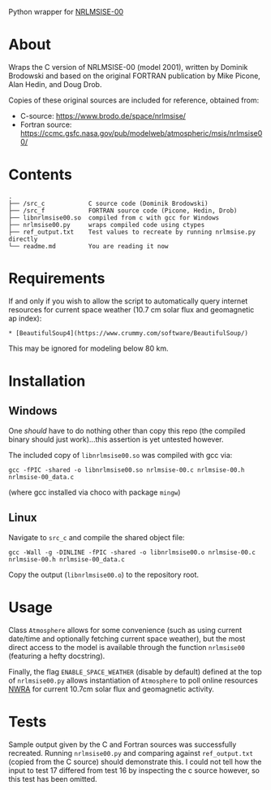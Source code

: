 Python wrapper for [NRLMSISE-00](https://en.wikipedia.org/wiki/NRLMSISE-00)

# About

Wraps the C version of NRLMSISE-00 (model 2001), written by Dominik Brodowski
and based on the original FORTRAN publication by Mike Picone, Alan Hedin, and
Doug Drob.

Copies of these original sources are included for reference, obtained from:
* C-source: https://www.brodo.de/space/nrlmsise/
* Fortran source: https://ccmc.gsfc.nasa.gov/pub/modelweb/atmospheric/msis/nrlmsise00/

# Contents

```
.
├── /src_c            C source code (Dominik Brodowski)
├── /src_f            FORTRAN source code (Picone, Hedin, Drob)
├── libnrlmsise00.so  compiled from c with gcc for Windows
├── nrlmsise00.py     wraps compiled code using ctypes
├── ref_output.txt    Test values to recreate by running nrlmsise.py directly
└── readme.md         You are reading it now
```

# Requirements

If and only if you wish to allow the script to automatically query internet
resources for current space weather (10.7 cm solar flux and geomagnetic ap
index):

    * [BeautifulSoup4](https://www.crummy.com/software/BeautifulSoup/)

This may be ignored for modeling below 80 km.

# Installation

## Windows

One *should* have to do nothing other than copy this repo (the compiled binary
should just work)...this assertion is yet untested however.

The included copy of `libnrlmsise00.so` was compiled with gcc via:

`gcc -fPIC -shared -o libnrlmsise00.so nrlmsise-00.c nrlmsise-00.h nrlmsise-00_data.c`

(where gcc installed via choco with package `mingw`)

## Linux

Navigate to `src_c` and compile the shared object file:

`gcc -Wall -g -DINLINE -fPIC -shared -o libnrlmsise00.o nrlmsise-00.c nrlmsise-00.h nrlmsise-00_data.c`

Copy the output (`libnrlmsise00.o`) to the repository root.

# Usage

Class `Atmosphere` allows for some convenience (such as using current date/time
and optionally fetching current space weather), but the most direct access to
the model is available through the function `nrlmsise00` (featuring a hefty
docstring).

Finally, the flag `ENABLE_SPACE_WEATHER` (disable by default) defined at the top
of `nrlmsise00.py` allows instantiation of `Atmosphere` to poll online resources
[NWRA](https://spawx.nwra.com/spawx/env_latest.html) for current 10.7cm solar 
flux and geomagnetic activity.

# Tests

Sample output given by the C and Fortran sources was successfully recreated.
Running `nrlmsise00.py` and comparing against `ref_output.txt` (copied from the
C source) should demonstrate this. I could not tell how the input to test 17
differed from test 16 by inspecting the c source however, so this test has been
omitted.

